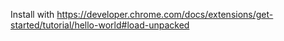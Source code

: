 Install with https://developer.chrome.com/docs/extensions/get-started/tutorial/hello-world#load-unpacked
